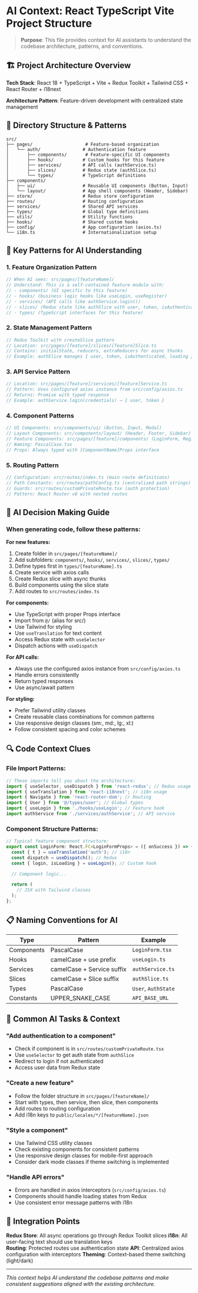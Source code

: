 # AI Context: React TypeScript Vite Project Structure

> **Purpose**: This file provides context for AI assistants to understand the codebase architecture, patterns, and conventions.

## 🏗️ Project Architecture Overview

**Tech Stack**: React 18 + TypeScript + Vite + Redux Toolkit + Tailwind CSS + React Router + i18next

**Architecture Pattern**: Feature-driven development with centralized state management

## 📁 Directory Structure & Patterns

```
src/
├── pages/                    # Feature-based organization
│   └── auth/                # Authentication feature
│       ├── components/       # Feature-specific UI components
│       ├── hooks/           # Custom hooks for this feature
│       ├── services/        # API calls (authService.ts)
│       ├── slices/          # Redux state (authSlice.ts)
│       └── types/           # TypeScript definitions
├── components/
│   ├── ui/                  # Reusable UI components (Button, Input)
│   └── layout/              # App shell components (Header, Sidebar)
├── store/                   # Redux store configuration
├── routes/                  # Routing configuration
├── services/                # Shared API services
├── types/                   # Global type definitions
├── utils/                   # Utility functions
├── hooks/                   # Shared custom hooks
├── config/                  # App configuration (axios.ts)
└── i18n.ts                  # Internationalization setup
```

## 🎯 Key Patterns for AI Understanding

### 1. Feature Organization Pattern

```typescript
// When AI sees: src/pages/[featureName]/
// Understand: This is a self-contained feature module with:
// - components/ (UI specific to this feature)
// - hooks/ (business logic hooks like useLogin, useRegister)
// - services/ (API calls like authService.login())
// - slices/ (Redux state like authSlice with user, token, isAuthenticated)
// - types/ (TypeScript interfaces for this feature)
```

### 2. State Management Pattern

```typescript
// Redux Toolkit with createSlice pattern
// Location: src/pages/[feature]/slices/[feature]Slice.ts
// Contains: initialState, reducers, extraReducers for async thunks
// Example: authSlice manages { user, token, isAuthenticated, loading }
```

### 3. API Service Pattern

```typescript
// Location: src/pages/[feature]/services/[feature]Service.ts
// Pattern: Uses configured axios instance from src/config/axios.ts
// Returns: Promise with typed response
// Example: authService.login(credentials) → { user, token }
```

### 4. Component Patterns

```typescript
// UI Components: src/components/ui/ (Button, Input, Modal)
// Layout Components: src/components/layout/ (Header, Footer, Sidebar)
// Feature Components: src/pages/[feature]/components/ (LoginForm, RegisterForm)
// Naming: PascalCase.tsx
// Props: Always typed with [ComponentName]Props interface
```

### 5. Routing Pattern

```typescript
// Configuration: src/routes/index.ts (main route definitions)
// Path Constants: src/routes/pathConfig.ts (centralized path strings)
// Guards: src/routes/customPrivateRoute.tsx (auth protection)
// Pattern: React Router v6 with nested routes
```

## 🧠 AI Decision Making Guide

### When generating code, follow these patterns:

**For new features:**

1. Create folder in `src/pages/[featureName]/`
2. Add subfolders: `components/`, `hooks/`, `services/`, `slices/`, `types/`
3. Define types first in `types/[featureName].ts`
4. Create service with axios calls
5. Create Redux slice with async thunks
6. Build components using the slice state
7. Add routes to `src/routes/index.ts`

**For components:**

- Use TypeScript with proper Props interface
- Import from `@/` (alias for src/)
- Use Tailwind for styling
- Use `useTranslation` for text content
- Access Redux state with `useSelector`
- Dispatch actions with `useDispatch`

**For API calls:**

- Always use the configured axios instance from `src/config/axios.ts`
- Handle errors consistently
- Return typed responses
- Use async/await pattern

**For styling:**

- Prefer Tailwind utility classes
- Create reusable class combinations for common patterns
- Use responsive design classes (sm:, md:, lg:, xl:)
- Follow consistent spacing and color schemes

## 🔍 Code Context Clues

### File Import Patterns:

```typescript
// These imports tell you about the architecture:
import { useSelector, useDispatch } from 'react-redux'; // Redux usage
import { useTranslation } from 'react-i18next'; // i18n usage
import { Navigate } from 'react-router-dom'; // Routing
import { User } from '@/types/user'; // Global types
import { useLogin } from './hooks/useLogin'; // Feature hook
import authService from './services/authService'; // API service
```

### Component Structure Patterns:

```typescript
// Typical feature component structure:
export const LoginForm: React.FC<LoginFormProps> = ({ onSuccess }) => {
  const { t } = useTranslation('auth'); // i18n
  const dispatch = useDispatch(); // Redux
  const { login, isLoading } = useLogin(); // Custom hook

  // Component logic...

  return (
    // JSX with Tailwind classes
  );
};
```

## 📋 Naming Conventions for AI

| Type       | Pattern                    | Example             |
| ---------- | -------------------------- | ------------------- |
| Components | PascalCase                 | `LoginForm.tsx`     |
| Hooks      | camelCase + use prefix     | `useLogin.ts`       |
| Services   | camelCase + Service suffix | `authService.ts`    |
| Slices     | camelCase + Slice suffix   | `authSlice.ts`      |
| Types      | PascalCase                 | `User`, `AuthState` |
| Constants  | UPPER_SNAKE_CASE           | `API_BASE_URL`      |

## 🎯 Common AI Tasks & Context

### "Add authentication to a component"

- Check if component is in `src/routes/customPrivateRoute.tsx`
- Use `useSelector` to get auth state from `authSlice`
- Redirect to login if not authenticated
- Access user data from Redux state

### "Create a new feature"

- Follow the folder structure in `src/pages/[featureName]/`
- Start with types, then service, then slice, then components
- Add routes to routing configuration
- Add i18n keys to `public/locales/*/[featureName].json`

### "Style a component"

- Use Tailwind CSS utility classes
- Check existing components for consistent patterns
- Use responsive design classes for mobile-first approach
- Consider dark mode classes if theme switching is implemented

### "Handle API errors"

- Errors are handled in axios interceptors (`src/config/axios.ts`)
- Components should handle loading states from Redux
- Use consistent error message patterns with i18n

## 🔗 Integration Points

**Redux Store**: All async operations go through Redux Toolkit slices
**i18n**: All user-facing text should use translation keys  
**Routing**: Protected routes use authentication state
**API**: Centralized axios configuration with interceptors
**Theming**: Context-based theme switching (light/dark)

---

_This context helps AI understand the codebase patterns and make consistent suggestions aligned with the existing architecture._
